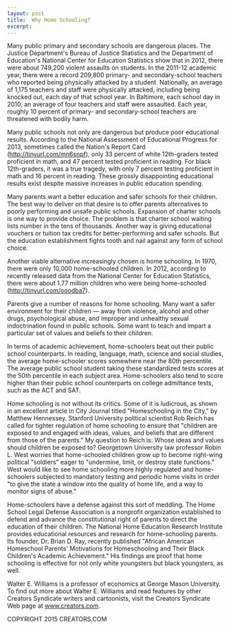 ```yaml
---
layout: post
title:  Why Home Schooling?
excerpt:
---
```


Many public primary and secondary schools are dangerous places. The Justice Department's Bureau of Justice Statistics and the Department of Education's National Center for Education Statistics show that in 2012, there were about 749,200 violent assaults on students. In the 2011-12 academic year, there were a record 209,800 primary- and secondary-school teachers who reported being physically attacked by a student. Nationally, an average of 1,175 teachers and staff were physically attacked, including being knocked out, each day of that school year. In Baltimore, each school day in 2010, an average of four teachers and staff were assaulted. Each year, roughly 10 percent of primary- and secondary-school teachers are threatened with bodily harm.

Many public schools not only are dangerous but produce poor educational results. According to the National Assessment of Educational Progress for 2013, sometimes called the Nation's Report Card (http://tinyurl.com/mn6snpf), only 33 percent of white 12th-graders tested proficient in math, and 47 percent tested proficient in reading. For black 12th-graders, it was a true tragedy, with only 7 percent testing proficient in math and 16 percent in reading. These grossly disappointing educational results exist despite massive increases in public education spending.

Many parents want a better education and safer schools for their children. The best way to deliver on that desire is to offer parents alternatives to poorly performing and unsafe public schools. Expansion of charter schools is one way to provide choice. The problem is that charter school waiting lists number in the tens of thousands. Another way is giving educational vouchers or tuition tax credits for better-performing and safer schools. But the education establishment fights tooth and nail against any form of school choice.

Another viable alternative increasingly chosen is home schooling. In 1970, there were only 10,000 home-schooled children. In 2012, according to recently released data from the National Center for Education Statistics, there were about 1.77 million children who were being home-schooled (http://tinyurl.com/ooodba7).

 Parents give a number of reasons for home schooling. Many want a safer environment for their children — away from violence, alcohol and other drugs, psychological abuse, and improper and unhealthy sexual indoctrination found in public schools. Some want to teach and impart a particular set of values and beliefs to their children.

In terms of academic achievement, home-schoolers beat out their public school counterparts. In reading, language, math, science and social studies, the average home-schooler scores somewhere near the 80th percentile. The average public school student taking these standardized tests scores at the 50th percentile in each subject area. Home-schoolers also tend to score higher than their public school counterparts on college admittance tests, such as the ACT and SAT.

Home schooling is not without its critics. Some of it is ludicrous, as shown in an excellent article in City Journal titled "Homeschooling in the City," by Matthew Hennessey. Stanford University political scientist Rob Reich has called for tighter regulation of home schooling to ensure that "children are exposed to and engaged with ideas, values, and beliefs that are different from those of the parents." My question to Reich is: Whose ideas and values should children be exposed to? Georgetown University law professor Robin L. West worries that home-schooled children grow up to become right-wing political "soldiers" eager to "undermine, limit, or destroy state functions." West would like to see home schooling more highly regulated and home-schoolers subjected to mandatory testing and periodic home visits in order "to give the state a window into the quality of home life, and a way to monitor signs of abuse."

Home-schoolers have a defense against this sort of meddling. The Home School Legal Defense Association is a nonprofit organization established to defend and advance the constitutional right of parents to direct the education of their children. The National Home Education Research Institute provides educational resources and research for home-schooling parents. Its founder, Dr. Brian D. Ray, recently published "African American Homeschool Parents' Motivations for Homeschooling and Their Black Children's Academic Achievement." His findings are proof that home schooling is effective for not only white youngsters but black youngsters, as well.

Walter E. Williams is a professor of economics at George Mason University. To find out more about Walter E. Williams and read features by other Creators Syndicate writers and cartoonists, visit the Creators Syndicate Web page at www.creators.com.

COPYRIGHT 2015 CREATORS.COM
